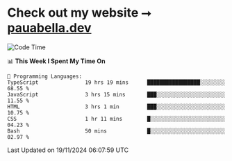 # Check out my website ⭢ [pauabella.dev](https://pauabella.dev)

<!--START_SECTION:waka-->
![Code Time](http://img.shields.io/badge/Code%20Time-3%2C900%20hrs%2023%20mins-blue)

📊 **This Week I Spent My Time On** 

```text
💬 Programming Languages: 
TypeScript               19 hrs 19 mins      █████████████████░░░░░░░░   68.55 % 
JavaScript               3 hrs 15 mins       ███░░░░░░░░░░░░░░░░░░░░░░   11.55 % 
HTML                     3 hrs 1 min         ███░░░░░░░░░░░░░░░░░░░░░░   10.75 % 
CSS                      1 hr 11 mins        █░░░░░░░░░░░░░░░░░░░░░░░░   04.23 % 
Bash                     50 mins             █░░░░░░░░░░░░░░░░░░░░░░░░   02.97 % 
```


 Last Updated on 19/11/2024 06:07:59 UTC
<!--END_SECTION:waka-->

